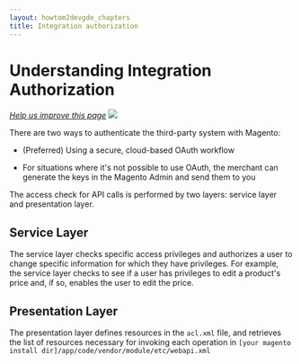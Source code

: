 ```yaml
---
layout: howtom2devgde_chapters
title: Integration authorization 
---
```


<h1 id="what-is-integration">Understanding Integration Authorization</h1>

<p><a href="{{ site.githuburl }}guides/v1.0/config-guide/integration/integration-auth.md" target="_blank"><em>Help us improve this page</em></a>&nbsp;<img src="{{ site.baseurl }}common/images/newWindow.gif"/></p>

There are two ways to authenticate the third-party system with Magento:

*  (Preferred) Using a secure, cloud-based OAuth workflow

*  For situations where it's not possible to use OAuth, the merchant can generate the keys in the Magento Admin and send them to you

The access check for API calls is performed by two layers: service layer and presentation layer.

<h2 id="service-layer">Service Layer</h2>

The service layer checks specific access privileges and authorizes a user to change specific information for which they have privileges. For example, the service layer checks to see if a user has privileges to edit a product's price and, if so, enables the user to edit the price.

<h2 id="presentation-layer">Presentation Layer</h2>

The presentation layer defines resources in the `acl.xml` file, and retrieves the list of resources necessary for invoking each operation in `[your magento install dir]/app/code/vendor/module/etc/webapi.xml`

<script src="https://gist.github.com/xcomSteveJohnson/9750491.js"></script>


